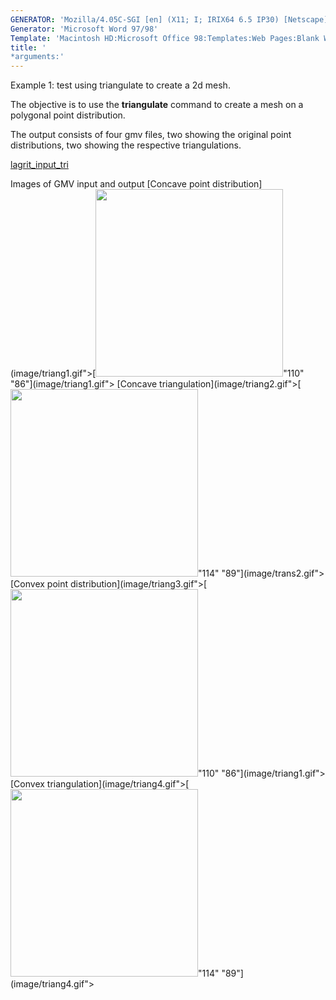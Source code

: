 ```yaml
---
GENERATOR: 'Mozilla/4.05C-SGI [en] (X11; I; IRIX64 6.5 IP30) [Netscape]'
Generator: 'Microsoft Word 97/98'
Template: 'Macintosh HD:Microsoft Office 98:Templates:Web Pages:Blank Web Page'
title: '
*arguments:'
---
```


Example 1: test using triangulate to create a 2d mesh.


 The objective is to use the **triangulate** command to create a mesh
 on a polygonal point distribution.

 The output consists of four gmv files, two showing the original point
 distributions, two showing the respective triangulations.

 [lagrit\_input\_tri](../lagrit_input_tri)

Images of GMV input and output
[Concave point
distribution](image/triang1.gif">[<img height="300" width="300" src="https://lanl.github.io/LaGriT/assets/images/triang1_tn.gif">"110"
"86"](image/triang1.gif">
[Concave
triangulation](image/triang2.gif">[<img height="300" width="300" src="https://lanl.github.io/LaGriT/assets/images/triang2_tn.gif">"114"
"89"](image/trans2.gif">
[Convex point
distribution](image/triang3.gif">[<img height="300" width="300" src="https://lanl.github.io/LaGriT/assets/images/triang3_tn.gif">"110"
"86"](image/triang1.gif">
[Convex
triangulation](image/triang4.gif">[<img height="300" width="300" src="https://lanl.github.io/LaGriT/assets/images/triang4_tn.gif">"114"
"89"](image/triang4.gif">

